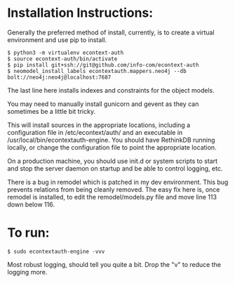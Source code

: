 Installation Instructions:
==========================

Generally the preferred method of install, currently, is to create a virtual environment and use pip to install.

```shell
$ python3 -m virtualenv econtext-auth
$ source econtext-auth/bin/activate
$ pip install git+ssh://git@github.com/info-com/econtext-auth
$ neomodel_install_labels econtextauth.mappers.neo4j --db bolt://neo4j:neo4j@localhost:7687
```

The last line here installs indexes and constraints for the object models.

You may need to manually install gunicorn and gevent as they can sometimes be a little bit tricky.

This will install sources in the appropriate locations, including a configuration file in /etc/econtext/auth/ and an
executable in /usr/local/bin/econtextauth-engine.  You should have RethinkDB running locally, or change the
configuration file to point the appropriate location.

On a production machine, you should use init.d or system scripts to start and stop the server daemon on startup and
be able to control logging, etc.

There is a bug in remodel which is patched in my dev environment.  This bug prevents relations from being cleanly
removed.  The easy fix here is, once remodel is installed, to edit the remodel/models.py file and move line 113 down
below 116.


To run:
=======

```shell
$ sudo econtextauth-engine -vvv
```

Most robust logging, should tell you quite a bit.  Drop the "v" to reduce the logging more.
